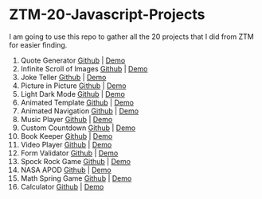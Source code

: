 # ZTM-20-Javascript-Projects

I am going to use this repo to gather all the 20 projects that I did from ZTM for easier finding.

1. Quote Generator [Github](https://github.com/bolattt/quote-generator) | [Demo](https://bolattt.github.io/quote-generator/)
2. Infinite Scroll of Images [Github](https://github.com/bolattt/infinite-scroll) | [Demo](https://bolattt.github.io/infinite-scroll/)
3. Joke Teller [Github](https://github.com/bolattt/joke-teller)  | [Demo](https://bolattt.github.io/joke-teller/)
4. Picture in Picture [Github](https://github.com/bolattt/picture-in-picture) | [Demo](https://bolattt.github.io/picture-in-picture/)
5. Light Dark Mode [Github](https://github.com/bolattt/light-dark-mode) | [Demo](https://bolattt.github.io/light-dark-mode)
6. Animated Template [Github](https://github.com/bolattt/animated-template) | [Demo](https://bolattt.github.io/animated-template)
7. Animated Navigation [Github](https://github.com/bolattt/animated-navigation) | [Demo](https://bolattt.github.io/animated-navigation)
8. Music Player [Github](https://github.com/bolattt/music-player) | [Demo](https://bolattt.github.io/music-player)
9. Custom Countdown [Github](https://github.com/bolattt/custom-countdown)   | [Demo](https://bolattt.github.io/custom-countdown/)
10. Book Keeper [Github](https://github.com/bolattt/book-keeper) | [Demo](https://bolattt.github.io/book-keeper/)
11. Video Player [Github](https://github.com/bolattt/video-player) | [Demo](https://bolattt.github.io/video-player/)
12. Form Validator [Github](https://github.com/bolattt/form-validator) | [Demo](https://bolattt.github.io/form-validator/)
13. Spock Rock Game [Github](https://github.com/bolattt/spock-rock-game) | [Demo](https://bolattt.github.io/spock-rock-game/)
14. NASA APOD [Github](https://github.com/bolattt/NASA-APOD) | [Demo](https://bolattt.github.io/NASA-APOD/)
15. Math Spring Game [Github](https://github.com/bolattt/math-sprint-game) | [Demo](https://bolattt.github.io/math-sprint-game)
16. Calculator [Github](https://github.com/bolattt/js-calculator) | [Demo](https://bolattt.github.io/js-calculator)

